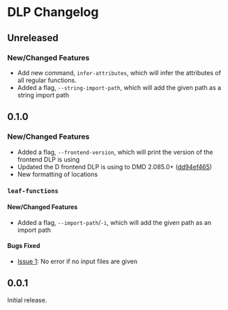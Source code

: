 # DLP Changelog

## Unreleased

### New/Changed Features

* Add new command, `infer-attributes`, which will infer the attributes of all
regular functions.
* Added a flag, `--string-import-path`, which will add the given path as a
string import path

## 0.1.0
### New/Changed Features

* Added a flag, `--frontend-version`, which will print the version of the
frontend DLP is using
* Updated the D frontend DLP is using to DMD 2.085.0+ ([dd94ef465](https://github.com/dlang/dmd/commit/dd94ef465342d47a94f6c587638c49ce42f54590))
* New formatting of locations

### `leaf-functions`

#### New/Changed Features

* Added a flag, `--import-path`/`-i`, which will add the given path as an import
path

#### Bugs Fixed

* [Issue 1](https://github.com/jacob-carlborg/dlp/issues/1): No error if no input files are given

## 0.0.1

Initial release.
